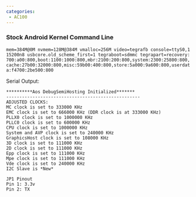 ```yaml
---
categories:
 - AC100
---
```

### Stock Android Kernel Command Line

`mem=384M@0M nvmem=128M@384M vmalloc=256M video=tegrafb console=ttyS0,115200n8 usbcore.old_scheme_first=1 tegraboot=sdmmc tegrapart=recovery:700:a00:800,boot:1100:1000:800,mbr:2100:200:800,system:2300:25800:800,cache:27b00:32000:800,misc:59b00:400:800,store:5a000:9a600:800,userdata:f4700:2be500:800`

Serial Output:

    **********Aos DebugSemiHosting Initialized*******
    ---------------------------------------------------
    ADJUSTED CLOCKS:
    MC clock is set to 333000 KHz
    EMC clock is set to 666000 KHz (DDR clock is at 333000 KHz)
    PLLX0 clock is set to 1000000 KHz
    PLLC0 clock is set to 600000 KHz                                                                                                                                                                       CPU clock is set to 1000000 KHz
    System and AVP clock is set to 240000 KHz
    GraphicsHost clock is set to 108000 KHz
    3D clock is set to 111000 KHz
    2D clock is set to 111000 KHz
    Epp clock is set to 111000 KHz
    Mpe clock is set to 111000 KHz
    Vde clock is set to 240000 KHz
    I2C Slave is *New*

`JP1 Pinout `\
`Pin 1: 3.3v`\
`Pin 2: TX`

